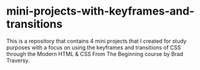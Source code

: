 # mini-projects-with-keyframes-and-transitions
 This is a repository that contains 4 mini projects that I created for study purposes with a focus on using the keyframes and transitions of CSS through the Modern HTML & CSS From The Beginning course by Brad Traversy.
